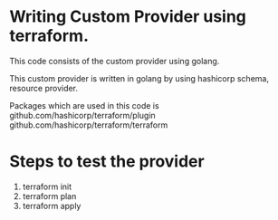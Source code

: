 # Writing Custom Provider using terraform.

This code consists of the custom provider using golang.

This custom provider is written in golang by using hashicorp schema, resource provider.

Packages which are used in this code is 
    github.com/hashicorp/terraform/plugin
    github.com/hashicorp/terraform/terraform


# Steps to test the provider
1. terraform init 
2. terraform plan
3. terraform apply


